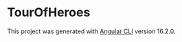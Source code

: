 # TourOfHeroes

This project was generated with [Angular CLI](https://github.com/angular/angular-cli) version 16.2.0.
